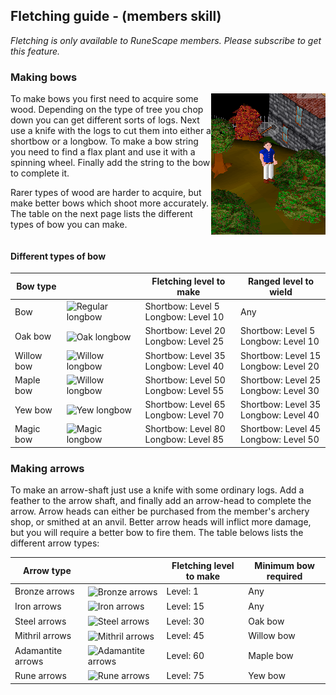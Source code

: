 <h2 class="rsc-centre-text">Fletching guide - (members skill)</h2>

*Fletching is only available to RuneScape members. Please subscribe to get this feature.*

<h3 class="rsc-centre-text">Making bows</h3>
<a href="/manual-images/woodcutting.png"><img class="rsc-image" src="/manual-images/woodcutting.png" alt="A player chopping an oak tree in Seers' Village with an iron axe" align="right" /></a>

To make bows you first need to acquire some wood. Depending on the type of tree you chop down you can get different sorts of logs. Next use a knife with the logs to cut them into either a shortbow or a longbow. To make a bow string you need to find a flax plant and use it with a spinning wheel. Finally add the string to the bow to complete it.

Rarer types of wood are harder to acquire, but make better bows which shoot more accurately. The table on the next page lists the different types of bow you can make.

<div style="clear:both;"></div>

<h4 class="rsc-centre-text">Different types of bow</h4>

<div class="rsc-skill-table rsc-fletching-table">

|Bow type||Fletching level to make|Ranged level to wield
|---|---|---|---|
|Bow|<img src="/items/188.png" alt="Regular longbow" style="vertical-align:middle;" />|Shortbow: Level 5<br />Longbow: Level 10|Any|
|Oak bow|<img src="/items/648.png" alt="Oak longbow" style="vertical-align:middle;" />|Shortbow: Level 20<br />Longbow: Level 25|Shortbow: Level 5<br />Longbow: Level 10|
|Willow bow|<img src="/items/650.png" alt="Willow longbow" style="vertical-align:middle;" />|Shortbow: Level 35<br />Longbow: Level 40|Shortbow: Level 15<br />Longbow: Level 20|
|Maple bow|<img src="/items/652.png" alt="Willow longbow" style="vertical-align:middle;" />|Shortbow: Level 50<br />Longbow: Level 55|Shortbow: Level 25<br />Longbow: Level 30|
|Yew bow|<img src="/items/654.png" alt="Yew longbow" style="vertical-align:middle;" />|Shortbow: Level 65<br />Longbow: Level 70|Shortbow: Level 35<br />Longbow: Level 40|
|Magic bow|<img src="/items/656.png" alt="Magic longbow" style="vertical-align:middle;" />|Shortbow: Level 80<br />Longbow: Level 85|Shortbow: Level 45<br />Longbow: Level 50|

</div>

<h3 class="rsc-centre-text">Making arrows</h3>
To make an arrow-shaft just use a knife with some ordinary logs. Add a feather to the arrow shaft, and finally add an arrow-head to complete the arrow. Arrow heads can either be purchased from the member's archery shop, or smithed at an anvil. Better arrow heads will inflict more damage, but you will require a better bow to fire them. The table belows lists the different arrow types:

<div class="rsc-skill-table rsc-fletching-table">

|Arrow type||Fletching level to make|Minimum bow required|
|---|---|---|---|
|Bronze arrows|<img src="/items/11.png" alt="Bronze arrows" style="vertical-align:middle;" />|Level: 1|Any|
|Iron arrows|<img src="/items/638.png" alt="Iron arrows" style="vertical-align:middle;" />|Level: 15|Any|
|Steel arrows|<img src="/items/640.png" alt="Steel arrows" style="vertical-align:middle;" />|Level: 30|Oak bow|
|Mithril arrows|<img src="/items/642.png" alt="Mithril arrows" style="vertical-align:middle;" />|Level: 45|Willow bow|
|Adamantite arrows|<img src="/items/644.png" alt="Adamantite arrows" style="vertical-align:middle;" />|Level: 60|Maple bow|
|Rune arrows|<img src="/items/646.png" alt="Rune arrows" style="vertical-align:middle;" />|Level: 75|Yew bow|

</div>
